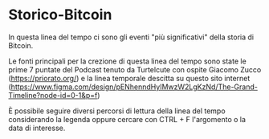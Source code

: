 # Storico-Bitcoin


In questa linea del tempo ci sono gli eventi "più significativi" della storia di Bitcoin.

Le fonti principali per la crezione di questa linea del tempo sono state le prime 7 puntate del Podcast tenuto da Turtelcute con ospite Giacomo Zucco (https://priorato.org/) e la linea temporale descitta su questo sito internet (https://www.figma.com/design/pENhenndHyIMwzW2LgKzNd/The-Grand-Timeline?node-id=0-1&p=f) 

È possibile seguire diversi percorsi di lettura della linea del tempo considerando la legenda oppure cercare con CTRL + F l'argomento o la data di interesse.
